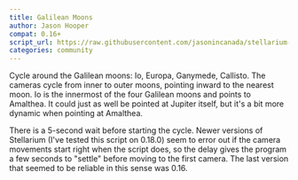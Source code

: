 ```yaml
---
title: Galilean Moons
author: Jason Hooper
compat: 0.16+
script_url: https://raw.githubusercontent.com/jasonincanada/stellarium-scripts/master/galilean-moons.ssc
categories: community
---
```

Cycle around the Galilean moons: Io, Europa, Ganymede, Callisto.  The cameras cycle from
inner to outer moons, pointing inward to the nearest moon.  Io is the innermost of the
four Galilean moons and points to Amalthea.  It could just as well be pointed at Jupiter
itself, but it's a bit more dynamic when pointing at Amalthea.

There is a 5-second wait before starting the cycle. Newer versions of Stellarium (I've
tested this script on 0.18.0) seem to error out if the camera movements start right when
the script does, so the delay gives the program a few seconds to "settle" before moving
to the first camera.  The last version that seemed to be reliable in this sense was 0.16.